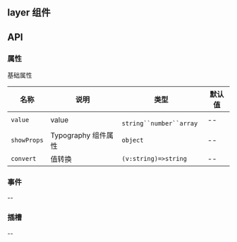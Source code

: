## layer 组件

## API

### 属性

基础属性

| 名称        | 说明                | 类型                     | 默认值 |
| ----------- | ------------------- | ------------------------ | ------ |
| `value`     | value               | ` string``number``array` | --     |
| `showProps` | Typography 组件属性 | `object`                 | --     |
| `convert`   | 值转换              | `(v:string)=>string`     | --     |

### 事件

--

### 插槽

--
